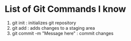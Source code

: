 # List of Git Commands I know
1. git init : initializes git repository
2. git add <filename> : adds changes to a staging area
3. git commit -m "Message here" : commit changes
